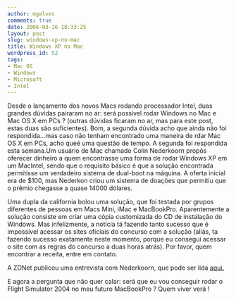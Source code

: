 ```yaml
---
author: mgalves
comments: true
date: 2006-03-16 18:33:25
layout: post
slug: windows-xp-no-mac
title: Windows XP no Mac
wordpress_id: 52
tags:
- Mac OS
- Windows
- Microsoft
- Intel
---
```


Desde o lançamento dos novos Macs rodando processador Intel, duas grandes dúvidas pairaram no ar: será possível rodar Windows no Mac e Mac OS X em PCs ? (outras dúvidas ficaram no ar, mas para este post, estas duas são suficientes). Bom, a segunda dúvida acho que ainda não foi respondida...mas caso não tenham encontrado uma maneira de rdar Mac OS X em PCs, acho queé uma questão de tempo. A segunda foi respondida esta semana.Um usuário de Mac chamado Colin Nederkoorn propôs oferecer dinheiro a quem encontrasse uma forma de rodar Windows XP em um MacIntel, sendo que o requisito básico é que a solução encontrada permitisse um verdadeiro sistema de dual-boot na máquina. A oferta inicial era de $100, mas Nederkon criou um sistema de doações que permitiu que o prêmio chegasse a quase 14000 dólares.

Uma dupla da california bolou uma solução, que foi testada por grupos diferentes de pessoas em Macs Mini, iMac e MacBookPro. Aparentemente a solução consiste em criar uma cópia customizada do CD de instalação do Windows.
Mas infelizmente, a notícia tá fazendo tanto sucesso que é impossível acessar os sites oficiais do concurso com a solução (aliás, ta fazendo sucesso exatamente neste momento, porque eu consegui acessar o site com as regras do concurso a duas horas atrás). Por favor, quem encontrar a receita, entre em contato.

A ZDNet publicou uma entrevista com Nederkoorn, que pode ser lida [aqui.](http://news.zdnet.com/2100-3513_22-6050524.html)

E agora a pergunta que não quer calar: será que eu vou conseguir rodar o Flight Simulator 2004 no meu futuro MacBookPro ? Quem viver verá !
